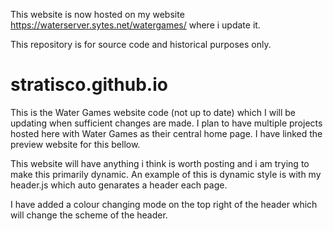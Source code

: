 This website is now hosted on my website https://waterserver.sytes.net/watergames/ where i update it.

This repository is for source code and historical purposes only.

# stratisco.github.io
This is the Water Games website code (not up to date) which I will be updating when sufficient changes are made. I plan to have multiple projects hosted here with Water Games as their central home page. I have linked the preview website for this bellow.

This website will have anything i think is worth posting and i am trying to make this primarily dynamic.
An example of this is dynamic style is with my header.js which auto genarates a header each page.

I have added a colour changing mode on the top right of the header which will change the scheme of the header.

